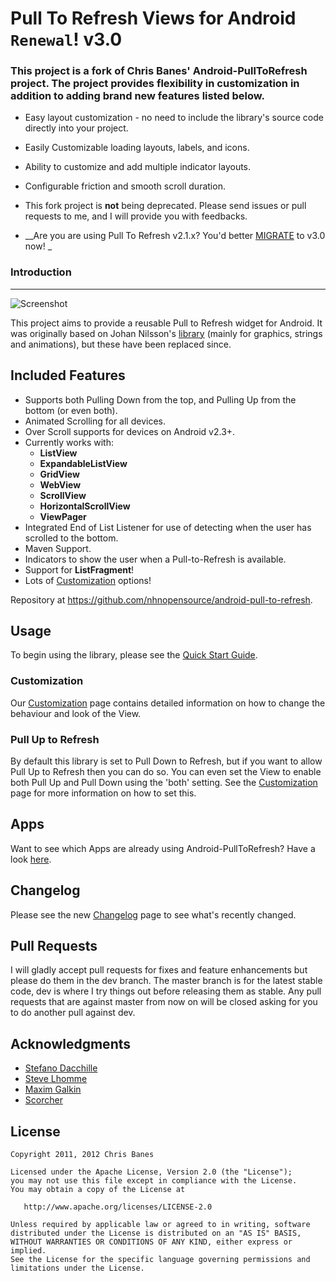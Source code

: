 # Pull To Refresh Views for Android `Renewal`! v3.0
### This project is a fork of Chris Banes' Android-PullToRefresh project. The project provides flexibility in customization in addition to adding brand new features listed below.

- Easy layout customization - no need to include the library's source code directly into your project. 
- Easily Customizable loading layouts, labels, and icons. 
- Ability to customize and add multiple indicator layouts. 
- Configurable friction and smooth scroll duration. 
- This fork project is __not__ being deprecated. Please send issues or pull requests to me, and I will provide you with feedbacks.

- __Are you are using Pull To Refresh v2.1.x? You'd better [MIGRATE](https://github.com/nhnopensource/android-pull-to-refresh/wiki/Migration-from-v2.1.x-to-v3.0.0) to v3.0 now! _

### Introduction
* * *



![Screenshot](https://github.com/nhnopensource/android-pull-to-refresh/raw/master/header_graphic.png)

This project aims to provide a reusable Pull to Refresh widget for Android. It was originally based on Johan Nilsson's [library](https://github.com/johannilsson/android-pulltorefresh) (mainly for graphics, strings and animations), but these have been replaced since.

## Included Features

 * Supports both Pulling Down from the top, and Pulling Up from the bottom (or even both).
 * Animated Scrolling for all devices.
 * Over Scroll supports for devices on Android v2.3+.
 * Currently works with:
    * **ListView**
    * **ExpandableListView**
    * **GridView**
    * **WebView**
    * **ScrollView**
    * **HorizontalScrollView**
    * **ViewPager**
 * Integrated End of List Listener for use of detecting when the user has scrolled to the bottom.
 * Maven Support.
 * Indicators to show the user when a Pull-to-Refresh is available.
 * Support for **ListFragment**!
 * Lots of [Customization](https://github.com/nhnopensource/android-pull-to-refresh/wiki/Customization) options!

Repository at <https://github.com/nhnopensource/android-pull-to-refresh>.

## Usage
To begin using the library, please see the [Quick Start Guide](https://github.com/nhnopensource/android-pull-to-refresh/wiki/Quick-Start-Guide).

### Customization
Our [Customization](https://github.com/nhnopensource/android-pull-to-refresh/wiki/Customization) page contains detailed information on how to change the behaviour and look of the View.

### Pull Up to Refresh
By default this library is set to Pull Down to Refresh, but if you want to allow Pull Up to Refresh then you can do so. You can even set the View to enable both Pull Up and Pull Down using the 'both' setting. See the [Customization](https://github.com/nhnopensource/android-pull-to-refresh/wiki/Customization) page for more information on how to set this.

## Apps
Want to see which Apps are already using Android-PullToRefresh? Have a look [here](https://github.com/nhnopensource/android-pull-to-refresh/wiki/Apps). 

## Changelog
Please see the new [Changelog](https://github.com/nhnopensource/android-pull-to-refresh/wiki/Changelog) page to see what's recently changed.

## Pull Requests

I will gladly accept pull requests for fixes and feature enhancements but please do them in the dev branch. The master branch is for the latest stable code,  dev is where I try things out before releasing them as stable. Any pull requests that are against master from now on will be closed asking for you to do another pull against dev.

## Acknowledgments

* [Stefano Dacchille](https://github.com/stefanodacchille)
* [Steve Lhomme](https://github.com/robUx4)
* [Maxim Galkin](https://github.com/mgalkin)
* [Scorcher](https://github.com/Scorcher)


## License

    Copyright 2011, 2012 Chris Banes

    Licensed under the Apache License, Version 2.0 (the "License");
    you may not use this file except in compliance with the License.
    You may obtain a copy of the License at

       http://www.apache.org/licenses/LICENSE-2.0

    Unless required by applicable law or agreed to in writing, software
    distributed under the License is distributed on an "AS IS" BASIS,
    WITHOUT WARRANTIES OR CONDITIONS OF ANY KIND, either express or implied.
    See the License for the specific language governing permissions and
    limitations under the License.